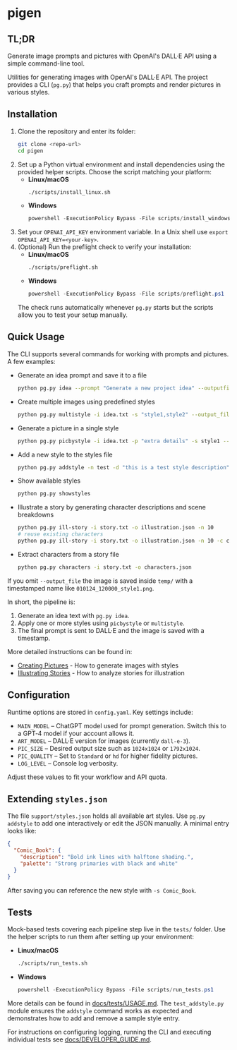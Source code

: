 # pigen

## TL;DR
Generate image prompts and pictures with OpenAI's DALL·E API using a simple
command-line tool.

Utilities for generating images with OpenAI's DALL·E API. The project provides a
CLI (`pg.py`) that helps you craft prompts and render pictures in various
styles.

## Installation

1. Clone the repository and enter its folder:
   ```bash
   git clone <repo-url>
   cd pigen
   ```
2. Set up a Python virtual environment and install dependencies using the
   provided helper scripts. Choose the script matching your platform:
   - **Linux/macOS**
     ```bash
     ./scripts/install_linux.sh
     ```
   - **Windows**
     ```powershell
     powershell -ExecutionPolicy Bypass -File scripts/install_windows.ps1
     ```
3. Set your `OPENAI_API_KEY` environment variable. In a Unix shell use
   `export OPENAI_API_KEY=<your-key>`.
4. (Optional) Run the preflight check to verify your installation:
   - **Linux/macOS**
     ```bash
     ./scripts/preflight.sh
     ```
   - **Windows**
     ```powershell
     powershell -ExecutionPolicy Bypass -File scripts/preflight.ps1
     ```
   The check runs automatically whenever `pg.py` starts but the scripts allow
   you to test your setup manually.

## Quick Usage

The CLI supports several commands for working with prompts and pictures. A few
examples:

- Generate an idea prompt and save it to a file
  ```bash
  python pg.py idea --prompt "Generate a new project idea" --outputfile idea.txt
  ```
- Create multiple images using predefined styles
  ```bash
  python pg.py multistyle -i idea.txt -s "style1,style2" --output_file out.png
  ```
- Generate a picture in a single style
  ```bash
  python pg.py picbystyle -i idea.txt -p "extra details" -s style1 --output_file result.png
  ```
- Add a new style to the styles file
  ```bash
  python pg.py addstyle -n test -d "this is a test style description" -p "orange, blue"
  ```
- Show available styles
  ```bash
  python pg.py showstyles
  ```
- Illustrate a story by generating character descriptions and scene breakdowns
  ```bash
  python pg.py ill-story -i story.txt -o illustration.json -n 10
  # reuse existing characters
  python pg.py ill-story -i story.txt -o illustration.json -n 10 -c chars.json
  ```
- Extract characters from a story file
  ```bash
  python pg.py characters -i story.txt -o characters.json
  ```


If you omit ``--output_file`` the image is saved inside ``temp/`` with a
timestamped name like ``010124_120000_style1.png``.

In short, the pipeline is:

1. Generate an idea text with `pg.py idea`.
2. Apply one or more styles using `picbystyle` or `multistyle`.
3. The final prompt is sent to DALL·E and the image is saved with a timestamp.

More detailed instructions can be found in:
- [Creating Pictures](docs/CREATING_PICTURES.md) - How to generate images with styles
- [Illustrating Stories](docs/ILLUSTRATING_STORIES.md) - How to analyze stories for illustration

## Configuration

Runtime options are stored in `config.yaml`. Key settings include:

- `MAIN_MODEL` – ChatGPT model used for prompt generation. Switch this to a GPT‑4 model if your
  account allows it.
- `ART_MODEL` – DALL·E version for images (currently `dall-e-3`).
- `PIC_SIZE` – Desired output size such as `1024x1024` or `1792x1024`.
- `PIC_QUALITY` – Set to `Standard` or `hd` for higher fidelity pictures.
- `LOG_LEVEL` – Console log verbosity.

Adjust these values to fit your workflow and API quota.

## Extending `styles.json`

The file `support/styles.json` holds all available art styles. Use `pg.py addstyle` to add one
interactively or edit the JSON manually. A minimal entry looks like:

```json
{
  "Comic_Book": {
    "description": "Bold ink lines with halftone shading.",
    "palette": "Strong primaries with black and white"
  }
}
```

After saving you can reference the new style with `-s Comic_Book`.

## Tests

Mock-based tests covering each pipeline step live in the `tests/` folder. Use
the helper scripts to run them after setting up your environment:

- **Linux/macOS**
  ```bash
  ./scripts/run_tests.sh
  ```
- **Windows**
  ```powershell
  powershell -ExecutionPolicy Bypass -File scripts/run_tests.ps1
  ```

More details can be found in
[docs/tests/USAGE.md](docs/tests/USAGE.md). The `test_addstyle.py` module
ensures the `addstyle` command works as expected and demonstrates how to add and
remove a sample style entry.

For instructions on configuring logging, running the CLI and executing
individual tests see
[docs/DEVELOPER_GUIDE.md](docs/DEVELOPER_GUIDE.md).
